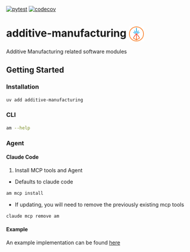 [![pytest](https://github.com/ppak10/additive-manufacturing/actions/workflows/pytest.yml/badge.svg)](https://github.com/ppak10/additive-manufacturing/actions/workflows/pytest.yml)
[![codecov](https://codecov.io/github/ppak10/additive-manufacturing/graph/badge.svg?token=O827DEYWQ9)](https://codecov.io/github/ppak10/additive-manufacturing)

<h1>
    additive-manufacturing
    <img src="./logo/logo_icon.svg" alt="Logo" width="40" style="vertical-align:middle"/>
</h1>
Additive Manufacturing related software modules

## Getting Started
### Installation
```bash
uv add additive-manufacturing
```

### CLI
```bash
am --help
```

### Agent
#### Claude Code
1. Install MCP tools and Agent
- Defaults to claude code
```bash
am mcp install
```
- If updating, you will need to remove the previously existing mcp tools
```bash
claude mcp remove am
```
#### Example
An example implementation can be found [here](https://github.com/ppak10/additive-manufacturing-agent)

